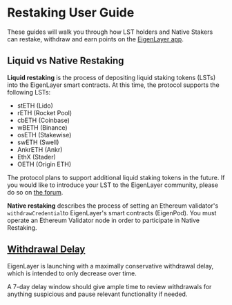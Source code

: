 # Restaking User Guide

These guides will walk you through how LST holders and Native Stakers can restake, withdraw and earn points on the [EigenLayer app](https://app.eigenlayer.xyz/).

## **Liquid vs Native Restaking**

**Liquid restaking** is the process of depositing liquid staking tokens (LSTs) into the EigenLayer smart contracts. At this time, the protocol supports the following LSTs:

* stETH (Lido)
* rETH (Rocket Pool)
* cbETH (Coinbase)
* wBETH (Binance)
* osETH (Stakewise)
* swETH (Swell)
* AnkrETH (Ankr)
* EthX (Stader)
* OETH (Origin ETH)

The protocol plans to support additional liquid staking tokens in the future. If you would like to introduce your LST to the EigenLayer community, please do so on [the forum](https://forum.eigenlayer.xyz/t/about-the-new-lst-token-on-eigenlayer-category/6641).

**Native restaking** describes the process of setting an Ethereum validator's `withdrawCredential`to EigenLayer's smart contracts (EigenPod). You must operate an Ethereum Validator node in order to participate in Native Restaking.

## [**Withdrawal Delay**](https://docs.eigenlayer.xyz/security/withdrawal-delay)

EigenLayer is launching with a maximally conservative withdrawal delay, which is intended to only decrease over time.&#x20;

A 7-day delay window should give ample time to review withdrawals for anything suspicious and pause relevant functionality if needed.
